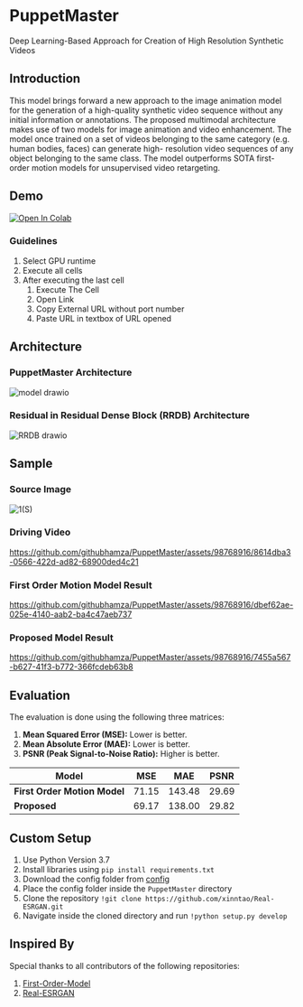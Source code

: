 # PuppetMaster
Deep Learning-Based Approach for Creation of High Resolution Synthetic Videos
## Introduction
This model brings forward a new approach to the image animation model for the generation of a high-quality synthetic video sequence without any initial information or annotations. The proposed multimodal architecture makes use of two models for image animation and video enhancement. The model once trained on a set of videos belonging to the same category (e.g. human bodies, faces) can generate high- resolution video sequences of any object belonging to the same class. The model outperforms SOTA first-order motion models for unsupervised video retargeting.

## Demo
[![Open In Colab](https://colab.research.google.com/assets/colab-badge.svg)](https://colab.research.google.com/drive/1fC8gjagj1dyKT9vtICqv-06yWkP5I8P7?usp=sharing)

### Guidelines
1. Select GPU runtime
3. Execute all cells
4. After executing the last cell
   1. Execute The Cell
   2. Open Link
   3. Copy External URL without port number
   4. Paste URL in textbox of URL opened


## Architecture
### PuppetMaster Architecture
![model drawio](https://github.com/githubhamza/PuppetMaster/assets/98768916/ac2b4ae9-cac2-4ff8-9a04-b5ea3d696f81)

### Residual in Residual Dense Block (RRDB) Architecture
![RRDB drawio](https://github.com/githubhamza/PuppetMaster/assets/98768916/6dea8e98-42d1-49ca-8aff-b43c70d1afd4)


## Sample
### Source Image

![1(S)](https://github.com/githubhamza/PuppetMaster/assets/98768916/e478de54-b4bf-4ae0-814a-d6c9b20966d0)

### Driving Video


https://github.com/githubhamza/PuppetMaster/assets/98768916/8614dba3-0566-422d-ad82-68900ded4c21

### First Order Motion Model Result



https://github.com/githubhamza/PuppetMaster/assets/98768916/dbef62ae-025e-4140-aab2-ba4c47aeb737

### Proposed Model Result


https://github.com/githubhamza/PuppetMaster/assets/98768916/7455a567-b627-41f3-b772-366fcdeb63b8

## Evaluation
The evaluation is done using the following three matrices:
1. **Mean Squared Error (MSE):** Lower is better. 
2. **Mean Absolute Error (MAE):** Lower is better. 
3. **PSNR (Peak Signal-to-Noise Ratio):** Higher is better. 


| **Model** | **MSE** | **MAE** | **PSNR** |
|---|---|---|---|
| **First Order Motion Model** | 71.15 | 143.48 | 29.69 |
| **Proposed** | 69.17 | 138.00 | 29.82 |

## Custom Setup
1. Use Python Version 3.7
2. Install libraries using `pip install requirements.txt`
3. Download the config folder from [config](https://1drv.ms/f/s!Amu2_EOykJZIgQzDm2yZGSv8kinw?e=phTu0G)
4. Place the config folder inside the `PuppetMaster` directory
5. Clone the repository `!git clone https://github.com/xinntao/Real-ESRGAN.git`
6. Navigate inside the cloned directory and run `!python setup.py develop`

## Inspired By
Special thanks to all contributors of the following repositories:
1. [First-Order-Model](https://github.com/AliaksandrSiarohin/first-order-model)
2. [Real-ESRGAN](https://github.com/xinntao/Real-ESRGAN)

